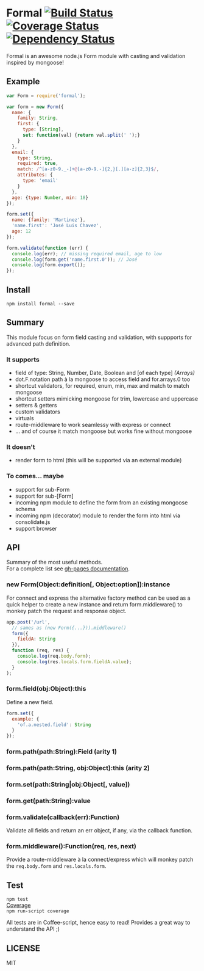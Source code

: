 # Formal [![Build Status](https://travis-ci.org/nrako/formal.png?branch=master)](https://travis-ci.org/nrako/formal) [![Coverage Status](https://coveralls.io/repos/nrako/formal/badge.png?branch=master)](https://coveralls.io/r/nrako/formal) [![Dependency Status](https://gemnasium.com/nrako/formal.png)](https://gemnasium.com/nrako/formal)

Formal is an awesome node.js Form module with casting and validation inspired by mongoose!

## Example
```javascript
var Form = require('formal');

var form = new Form({
  name: {
    family: String,
    first: {
      type: [String],
      set: function(val) {return val.split(' ');}
    }
  },
  email: {
    type: String,
    required: true,
    match: /^[a-z0-9._-]+@[a-z0-9.-]{2,}[.][a-z]{2,3}$/,
    attributes: {
      type: 'email'
    }
  },
  age: {type: Number, min: 18}
});

form.set({
  name: {family: 'Martinez'},
  'name.first': 'José Luis Chavez',
  age: 12
});

form.validate(function (err) {
  console.log(err); // missing required email, age to low
  console.log(form.get('name.first.0')); // José
  console.log(form.export());
});
```

## Install
`npm install formal --save`

## Summary

This module focus on form field casting and validation, with suppports for advanced path definition.

### It supports

* field of type: String, Number, Date, Boolean and [of each type] *(Arrays)*
* dot.F.notation path à la mongoose to access field and for.arrays.0 too
* shortcut validators, for required, enum, min, max and match to match mongoose
* shortcut setters mimicking mongoose for trim, lowercase and uppercase
* setters & getters
* custom validators
* virtuals
* route-middleware to work seamlessy with express or connect
* ... and of course it match mongoose but works fine without mongoose

### It doesn't

* render form to html (this will be supported via an external module)

### To comes... maybe

* support for sub-Form
* support for sub-[Form]
* incoming npm module to define the form from an existing mongoose schema
* incoming npm (decorator) module to render the form into html via consolidate.js
* support browser

## API

Summary of the most useful methods.  
For a complete list see [gh-pages documentation](http://nrako.github.io/formal).

### new Form(Object:definition[, Object:option]):instance

For connect and express the alternative factory method can be used as a quick helper to
create a new instance and return form.middleware() to monkey patch the request and
response object.
```javascript
app.post('/url',
  // sames as (new Form({...})).middleware()
  form({
    fieldA: String
  }),
  function (req, res) {
    console.log(req.body.form);
    console.log(res.locals.form.fieldA.value);
  }
);
```

### form.field(obj:Object):this

Define a new field.

```javascript
form.set({
  example: {
    'of.a.nested.field': String
  }
});
```

### form.path(path:String):Field (arity 1)

### form.path(path:String, obj:Object):this (arity 2)

### form.set(path:String|obj:Object[, value])

### form.get(path:String):value

### form.validate(callback(err):Function)

Validate all fields and return an err object, if any, via the callback function.

### form.middleware():Function(req, res, next)

Provide a route-middleware à la connect/express which will monkey patch
the `req.body.form` and `res.locals.form`.

## Test
`npm test`  
[Coverage](http://nrako.github.io/formal/coverage.html)  
`npm run-script coverage`

All tests are in Coffee-script, hence easy to read! Provides a great way to understand the API ;)

## LICENSE

MIT
